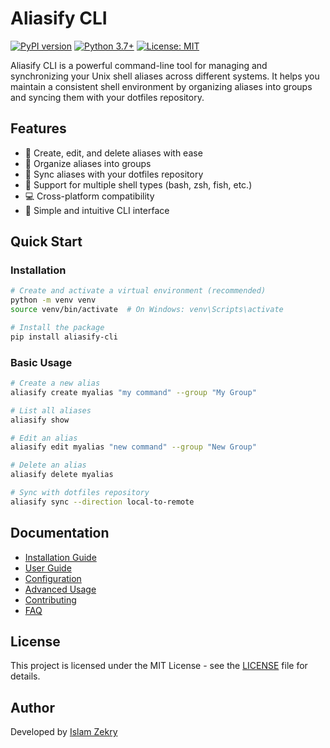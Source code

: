 # Aliasify CLI

[![PyPI version](https://badge.fury.io/py/aliasify-cli.svg)](https://badge.fury.io/py/aliasify-cli)
[![Python 3.7+](https://img.shields.io/badge/python-3.7+-blue.svg)](https://www.python.org/downloads/)
[![License: MIT](https://img.shields.io/badge/License-MIT-yellow.svg)](https://opensource.org/licenses/MIT)

Aliasify CLI is a powerful command-line tool for managing and synchronizing your Unix shell aliases across different systems. It helps you maintain a consistent shell environment by organizing aliases into groups and syncing them with your dotfiles repository.

## Features

- 🚀 Create, edit, and delete aliases with ease
- 📁 Organize aliases into groups
- 🔄 Sync aliases with your dotfiles repository
- 🎯 Support for multiple shell types (bash, zsh, fish, etc.)
- 💻 Cross-platform compatibility
- 🔧 Simple and intuitive CLI interface

## Quick Start

### Installation

```bash
# Create and activate a virtual environment (recommended)
python -m venv venv
source venv/bin/activate  # On Windows: venv\Scripts\activate

# Install the package
pip install aliasify-cli
```

### Basic Usage

```bash
# Create a new alias
aliasify create myalias "my command" --group "My Group"

# List all aliases
aliasify show

# Edit an alias
aliasify edit myalias "new command" --group "New Group"

# Delete an alias
aliasify delete myalias

# Sync with dotfiles repository
aliasify sync --direction local-to-remote
```

## Documentation

- [Installation Guide](docs/installation.md)
- [User Guide](docs/user-guide.md)
- [Configuration](docs/configuration.md)
- [Advanced Usage](docs/advanced-usage.md)
- [Contributing](docs/contributing.md)
- [FAQ](docs/faq.md)

## License

This project is licensed under the MIT License - see the [LICENSE](LICENSE) file for details.

## Author

Developed by [Islam Zekry](https://github.com/theizekry)
